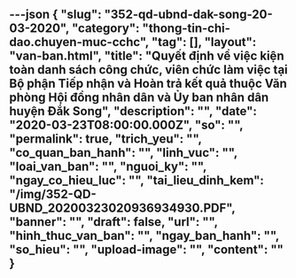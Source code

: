 ---json
{
    "slug": "352-qd-ubnd-dak-song-20-03-2020",
    "category": "thong-tin-chi-dao.chuyen-muc-cchc",
    "tag": [],
    "layout": "van-ban.html",
    "title": "Quyết định về việc kiện toàn danh sách công chức, viên chức làm việc tại Bộ phận Tiếp nhận và Hoàn trả kết quả thuộc Văn phòng Hội đồng nhân dân và Ủy ban nhân dân huyện Đắk Song",
    "description": "",
    "date": "2020-03-23T08:00:00.000Z",
    "so": "",
    "permalink": true,
    "trich_yeu": "",
    "co_quan_ban_hanh": "",
    "linh_vuc": "",
    "loai_van_ban": "",
    "nguoi_ky": "",
    "ngay_co_hieu_luc": "",
    "tai_lieu_dinh_kem": "/img/352-QD-UBND_20200323020936934930.PDF",
    "banner": "",
    "draft": false,
    "url": "",
    "hinh_thuc_van_ban": "",
    "ngay_ban_hanh": "",
    "so_hieu": "",
    "upload-image": "",
    "__content__": ""
}
---
